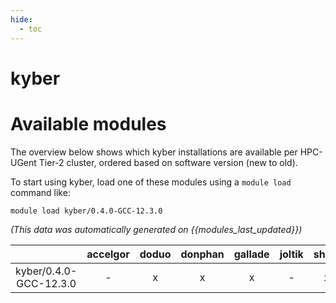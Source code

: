 ```yaml
---
hide:
  - toc
---
```


kyber
=====

# Available modules


The overview below shows which kyber installations are available per HPC-UGent Tier-2 cluster, ordered based on software version (new to old).

To start using kyber, load one of these modules using a `module load` command like:

```shell
module load kyber/0.4.0-GCC-12.3.0
```

*(This data was automatically generated on {{modules_last_updated}})*  

| |accelgor|doduo|donphan|gallade|joltik|shinx|skitty|
| :---: | :---: | :---: | :---: | :---: | :---: | :---: | :---: |
|kyber/0.4.0-GCC-12.3.0|-|x|x|x|-|x|x|
